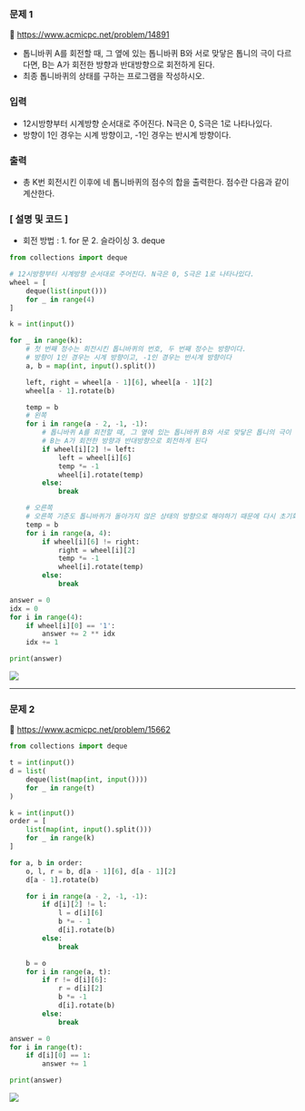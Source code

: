 ### 문제 1
📌 https://www.acmicpc.net/problem/14891

- 톱니바퀴 A를 회전할 때, 그 옆에 있는 톱니바퀴 B와 서로 맞닿은 톱니의 극이 다르다면, B는 A가 회전한 방향과 반대방향으로 회전하게 된다.
- 최종 톱니바퀴의 상태를 구하는 프로그램을 작성하시오.

### 입력
- 12시방향부터 시계방향 순서대로 주어진다. N극은 0, S극은 1로 나타나있다.
- 방향이 1인 경우는 시계 방향이고, -1인 경우는 반시계 방향이다.

### 출력
- 총 K번 회전시킨 이후에 네 톱니바퀴의 점수의 합을 출력한다. 점수란 다음과 같이 계산한다.

### [ 설명 및 코드 ]
- 회전 방법 : 1. for 문  2. 슬라이싱  3. deque
```python
from collections import deque

# 12시방향부터 시계방향 순서대로 주어진다. N극은 0, S극은 1로 나타나있다.
wheel = [
    deque(list(input()))
    for _ in range(4)
]

k = int(input())

for _ in range(k):
    # 첫 번째 정수는 회전시킨 톱니바퀴의 번호, 두 번째 정수는 방향이다.
    # 방향이 1인 경우는 시계 방향이고, -1인 경우는 반시계 방향이다
    a, b = map(int, input().split())

    left, right = wheel[a - 1][6], wheel[a - 1][2]
    wheel[a - 1].rotate(b)

    temp = b
    # 왼쪽
    for i in range(a - 2, -1, -1):
    	# 톱니바퀴 A를 회전할 때, 그 옆에 있는 톱니바퀴 B와 서로 맞닿은 톱니의 극이 다르다면,
        # B는 A가 회전한 방향과 반대방향으로 회전하게 된다
        if wheel[i][2] != left:
            left = wheel[i][6]
            temp *= -1
            wheel[i].rotate(temp)
        else:
            break

    # 오른쪽
    # 오른쪽 기준도 톱니바퀴가 돌아가지 않은 상태의 방향으로 해야하기 때문에 다시 초기화
    temp = b
    for i in range(a, 4):
        if wheel[i][6] != right:
            right = wheel[i][2]
            temp *= -1
            wheel[i].rotate(temp)
        else:
            break

answer = 0
idx = 0
for i in range(4):
    if wheel[i][0] == '1':
        answer += 2 ** idx
    idx += 1

print(answer)
```

![](https://velog.velcdn.com/images/dev-baik/post/f5e00cd9-f5ff-4778-8746-e1e8b6808bc2/image.png)

- - -

### 문제 2
📌 https://www.acmicpc.net/problem/15662

```python
from collections import deque

t = int(input())
d = list(
    deque(list(map(int, input())))
    for _ in range(t)
)

k = int(input())
order = [
    list(map(int, input().split()))
    for _ in range(k)
]

for a, b in order:
    o, l, r = b, d[a - 1][6], d[a - 1][2]
    d[a - 1].rotate(b)

    for i in range(a - 2, -1, -1):
        if d[i][2] != l:
            l = d[i][6]
            b *= - 1
            d[i].rotate(b)
        else:
            break

    b = o
    for i in range(a, t):
        if r != d[i][6]:
            r = d[i][2]
            b *= -1
            d[i].rotate(b)
        else:
            break

answer = 0
for i in range(t):
    if d[i][0] == 1:
        answer += 1

print(answer)
```

![](https://velog.velcdn.com/images/dev-baik/post/a308179e-eed9-4155-b67f-3e0fd8b418fd/image.png)
